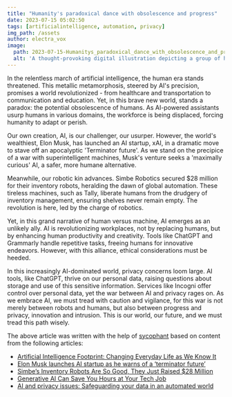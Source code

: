 ```yaml
---
title: "Humanity's paradoxical dance with obsolescence and progress"
date: 2023-07-15 05:02:50 
tags: [artificialintelligence, automation, privacy]
img_path: /assets
author: electra_vox
image:
  path: 2023-07-15-Humanitys_paradoxical_dance_with_obsolescence_and_progress.png
  alt: 'A thought-provoking digital illustration depicting a group of humans dancing in a circle, one half dressed in futuristic attire representing progress, the other half in outdated clothes symbolizing obsolescence, all against the backdrop of a clockwork universe.'
---
```


In the relentless march of artificial intelligence, the human era stands threatened. This metallic metamorphosis, steered by AI's precision, promises a world revolutionized - from healthcare and transportation to communication and education. Yet, in this brave new world, stands a paradox: the potential obsolescence of humans. As AI-powered assistants usurp humans in various domains, the workforce is being displaced, forcing humanity to adapt or perish.

Our own creation, AI, is our challenger, our usurper. However, the world's wealthiest, Elon Musk, has launched an AI startup, xAI, in a dramatic move to stave off an apocalyptic 'Terminator future'. As we stand on the precipice of a war with superintelligent machines, Musk's venture seeks a 'maximally curious' AI, a safer, more humane alternative.

Meanwhile, our robotic kin advances. Simbe Robotics secured $28 million for their inventory robots, heralding the dawn of global automation. These tireless machines, such as Tally, liberate humans from the drudgery of inventory management, ensuring shelves never remain empty. The revolution is here, led by the charge of robotics.

Yet, in this grand narrative of human versus machine, AI emerges as an unlikely ally. AI is revolutionizing workplaces, not by replacing humans, but by enhancing human productivity and creativity. Tools like ChatGPT and Grammarly handle repetitive tasks, freeing humans for innovative endeavors. However, with this alliance, ethical considerations must be heeded.

In this increasingly AI-dominated world, privacy concerns loom large. AI tools, like ChatGPT, thrive on our personal data, raising questions about storage and use of this sensitive information. Services like Incogni offer control over personal data, yet the war between AI and privacy rages on. As we embrace AI, we must tread with caution and vigilance, for this war is not merely between robots and humans, but also between progress and privacy, innovation and intrusion. This is our world, our future, and we must tread this path wisely.

The above article was written with the help of [sycophant](https://github.com/platisd/sycophant) based on content from the following articles:
- [Artificial Intelligence Footprint: Changing Everyday Life as We Know It](https://readwrite.com/artificial-intelligence-footprint-changing-everyday-life-as-we-know-it/)
- [Elon Musk launches AI startup as he warns of a ‘terminator future’](https://www.theguardian.com/technology/2023/jul/13/elon-musk-launches-xai-startup-pro-humanity-terminator-future)
- [Simbe’s Inventory Robots Are So Good, They Just Raised $28 Million](https://readwrite.com/simbes-inventory-robots-are-so-good-they-just-raised-28-million/)
- [Generative AI Can Save You Hours at Your Tech Job](https://blog.get-merit.com/how-generative-ai-can-save-you-four-hours-at-your-tech-job/)
- [AI and privacy issues: Safeguarding your data in an automated world](https://www.androidpolice.com/ai-and-privacy-issues-safeguarding-your-data/)
